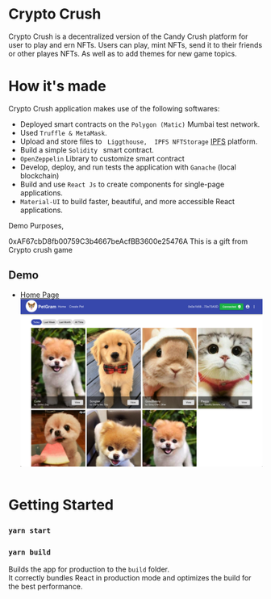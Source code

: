 # Crypto Crush
Crypto Crush is a decentralized version of the Candy Crush platform for user to play and ern NFTs.  Users can play, mint NFTs,  send it to their friends or other playes NFTs. As well as to add themes for new game topics.


# How it's made
Crypto Crush application makes use of the following softwares:
* Deployed smart contracts on the `Polygon (Matic)` Mumbai test network.
* Used `Truffle & MetaMask`.
* Upload and store files to ` Liggthouse,  IPFS NFTStorage` [IPFS](https://nft.storage/) platform.
* Build a simple `Solidity ` smart contract.
* `OpenZeppelin` Library to customize smart contract
* Develop, deploy, and run tests the application with `Ganache` (local blockchain)
* Build and use `React Js` to create components for single-page applications.
* `Material-UI` to build faster, beautiful, and more accessible React applications.

Demo Purposes,

0xAF67cbD8fb00759C3b4667beAcfBB3600e25476A
This is a gift from Crypto crush game


## Demo
- [Home Page](https://6119c859fed150c8471f90fd--petgrams.netlify.app/)
  ![Main Page](https://raw.githubusercontent.com/electrone901/petgram/main/src/images/cover.png) <br> <br>


# Getting Started
### `yarn start`

### `yarn build`

Builds the app for production to the `build` folder.\
It correctly bundles React in production mode and optimizes the build for the best performance.
